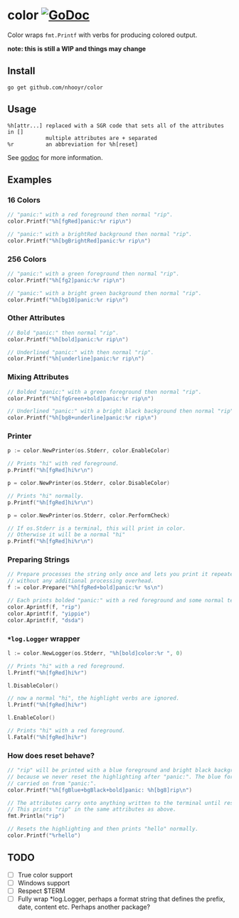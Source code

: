 # color [![GoDoc](https://godoc.org/github.com/nhooyr/color?status.svg)](https://godoc.org/github.com/nhooyr/color)

Color wraps `fmt.Printf` with verbs for producing colored output.

__note: this is still a WIP and things may change__

## Install
```
go get github.com/nhooyr/color
```

## Usage
```
%h[attr...]	replaced with a SGR code that sets all of the attributes in []
			multiple attributes are + separated
%r			an abbreviation for %h[reset]
```

See [godoc](https://godoc.org/github.com/nhooyr/color) for more information.

## Examples
### 16 Colors
```go
// "panic:" with a red foreground then normal "rip".
color.Printf("%h[fgRed]panic:%r rip\n")

// "panic:" with a brightRed background then normal "rip".
color.Printf("%h[bgBrightRed]panic:%r rip\n")
```

### 256 Colors
```go
// "panic:" with a green foreground then normal "rip".
color.Printf("%h[fg2]panic:%r rip\n")

// "panic:" with a bright green background then normal "rip".
color.Printf("%h[bg10]panic:%r rip\n")
```

### Other Attributes
```go
// Bold "panic:" then normal "rip".
color.Printf("%h[bold]panic:%r rip\n")

// Underlined "panic:" with then normal "rip".
color.Printf("%h[underline]panic:%r rip\n")
```

### Mixing Attributes
```go
// Bolded "panic:" with a green foreground then normal "rip".
color.Printf("%h[fgGreen+bold]panic:%r rip\n")

// Underlined "panic:" with a bright black background then normal "rip".
color.Printf("%h[bg8+underline]panic:%r rip\n")
```

### Printer
```go
p := color.NewPrinter(os.Stderr, color.EnableColor)

// Prints "hi" with red foreground.
p.Printf("%h[fgRed]hi%r\n")

p = color.NewPrinter(os.Stderr, color.DisableColor)

// Prints "hi" normally.
p.Printf("%h[fgRed]hi%r\n")

p = color.NewPrinter(os.Stderr, color.PerformCheck)

// If os.Stderr is a terminal, this will print in color.
// Otherwise it will be a normal "hi"
p.Printf("%h[fgRed]hi%r\n")
```

### Preparing Strings
```go
// Prepare processes the string only once and lets you print it repeatedly
// without any additional processing overhead.
f := color.Prepare("%h[fgRed+bold]panic:%r %s\n")

// Each prints bolded "panic:" with a red foreground and some normal text after.
color.Aprintf(f, "rip")
color.Aprintf(f, "yippie")
color.Aprintf(f, "dsda")
```

### `*log.Logger` wrapper
```go
l := color.NewLogger(os.Stderr, "%h[bold]color:%r ", 0)

// Prints "hi" with a red foreground.
l.Printf("%h[fgRed]hi%r")

l.DisableColor()

// now a normal "hi", the highlight verbs are ignored.
l.Printf("%h[fgRed]hi%r")

l.EnableColor()

// Prints "hi" with a red foreground.
l.Fatalf("%h[fgRed]hi%r")
```

### How does reset behave?
```go
// "rip" will be printed with a blue foreground and bright black background
// because we never reset the highlighting after "panic:". The blue foreground is
// carried on from "panic:".
color.Printf("%h[fgBlue+bgBlack+bold]panic: %h[bg8]rip\n")

// The attributes carry onto anything written to the terminal until reset.
// This prints "rip" in the same attributes as above.
fmt.Println("rip")

// Resets the highlighting and then prints "hello" normally.
color.Printf("%rhello")
```

## TODO
- [ ] True color support
- [ ] Windows support
- [ ] Respect $TERM
- [ ] Fully wrap \*log.Logger, perhaps a format string that defines the prefix, date, content etc. Perhaps another package?
